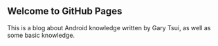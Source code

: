 ## Welcome to GitHub Pages


This is a blog about Android knowledge written by Gary Tsui, as well as some basic knowledge.


